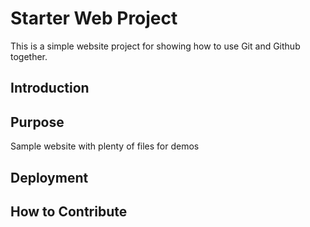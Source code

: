 # Starter Web Project

This is a simple website project for showing how to use Git and Github together. 

## Introduction
## Purpose

Sample website with plenty of files for demos

## Deployment

## How to Contribute
